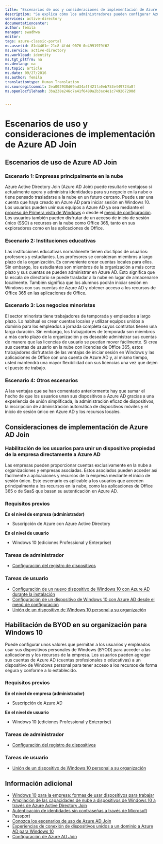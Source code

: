 ```yaml
---
title: "Escenarios de uso y consideraciones de implementación de Azure AD Join | Microsoft Docs"
description: "Se explica cómo los administradores pueden configurar Azure AD Join para sus usuarios finales (empleados, estudiantes, otros usuarios). También describe los distintos escenarios reales de uso de Azure AD Join."
services: active-directory
documentationcenter: 
author: femila
manager: swadhwa
editor: 
tags: azure-classic-portal
ms.assetid: 81d4461e-21c8-4fdd-9076-0e4991979f62
ms.service: active-directory
ms.workload: identity
ms.tgt_pltfrm: na
ms.devlang: na
ms.topic: article
ms.date: 09/27/2016
ms.author: femila
translationtype: Human Translation
ms.sourcegitcommit: 2ea002938d69ad34aff421fa0eb753e449724a8f
ms.openlocfilehash: 3ba238e246c7a41f6489a2b3ac4e1c749267290d


---
```

# <a name="usage-scenarios-and-deployment-considerations-for-azure-ad-join"></a>Escenarios de uso y consideraciones de implementación de Azure AD Join
## <a name="usage-scenarios-for-azure-ad-join"></a>Escenarios de uso de Azure AD Join
### <a name="scenario-1-businesses-largely-in-the-cloud"></a>Escenario 1: Empresas principalmente en la nube
Azure Active Directory Join (Azure AD Join) puede resultarle ventajoso si actualmente opera y administra identidades para su negocio en la nube o tiene pensado trasladarse a la nube en un futuro cercano. Puede usar una cuenta que haya creado en Azure AD para iniciar sesión en Windows 10. Los usuarios pueden unir sus equipos a Azure AD ya sea mediante el [proceso de Primera vista de Windows](active-directory-azureadjoin-user-frx.md) o desde el [menú de configuración](active-directory-azureadjoin-user-upgrade.md).  Los usuarios también pueden disfrutar de un acceso de inicio de sesión único (SSO) a recursos en la nube como Office 365, tanto en sus exploradores como en las aplicaciones de Office.

### <a name="scenario-2-educational-institutions"></a>Escenario 2: Instituciones educativas
Las instituciones educativas normalmente tienen dos tipos de usuarios: profesores y estudiantes. Los profesores se consideran miembros a largo plazo de la organización. Es conveniente crear cuentas locales para ellos. Sin embargo, los estudiantes son miembros de la organización a más corto plazo y sus cuentas se pueden administrar en Azure AD. Esto significa que la escala de directorio se puede trasladar a la nube en lugar de almacenarse localmente. También significa que los alumnos podrán iniciar sesión en Windows con sus cuentas de Azure AD y obtener acceso a los recursos de Office 365 en las aplicaciones de Office.

### <a name="scenario-3-retail-businesses"></a>Escenario 3: Los negocios minoristas
El sector minorista tiene trabajadores de temporada y empleados a largo plazo. Lo habitual es crear cuentas locales y utilizar equipos unidos a dominio para los empleados a jornada completa cuyos contratos tienen una larga duración. Sin embargo, los trabajadores de temporada son miembros a más corto plazo de la organización y es deseable administrar sus cuentas de manera que las licencias de usuario se puedan mover fácilmente. Si crea sus cuentas de usuario en la nube con licencias de Office 365, estos trabajadores disfrutarán de las ventajas de iniciar sesión en Windows y las aplicaciones de Office con una cuenta de Azure AD y, al mismo tiempo, usted mantendrá una mayor flexibilidad con sus licencias una vez que dejen el puesto de trabajo.

### <a name="scenario-4-additional-scenarios"></a>Escenario 4: Otros escenarios
A las ventajas que se han comentado anteriormente hay que sumar el hecho de que los usuarios unan sus dispositivos a Azure AD gracias a una experiencia de unión simplificada, la administración eficaz de dispositivos, la inscripción de administración automática de dispositivos móviles y el inicio de sesión único en Azure AD y los recursos locales.  

## <a name="deployment-considerations-for-azure-ad-join"></a>Consideraciones de implementación de Azure AD Join
### <a name="enable-your-users-to-join-a-company-owned-device-directly-to-azure-ad"></a>Habilitación de los usuarios para unir un dispositivo propiedad de la empresa directamente a Azure AD
Las empresas pueden proporcionar cuentas exclusivamente en la nube a organizaciones y empresas asociadas. Estos asociados pueden acceder así fácilmente a aplicaciones y recursos de la empresa mediante el inicio de sesión único. Este escenario es aplicable a los usuarios que acceden principalmente a los recursos en la nube, como las aplicaciones de Office 365 o de SaaS que basan su autenticación en Azure AD.

### <a name="prerequisites"></a>Requisitos previos
**En el nivel de empresa (administrador)**

* Suscripción de Azure con Azure Active Directory  

**En el nivel de usuario**

* Windows 10 (ediciones Professional y Enterprise)

### <a name="administrator-tasks"></a>Tareas de administrador
* [Configuración del registro de dispositivos](active-directory-azureadjoin-setup.md)

### <a name="user-tasks"></a>Tareas de usuario
* [Configuración de un nuevo dispositivo de Windows 10 con Azure AD durante la instalación](active-directory-azureadjoin-user-frx.md)
* [Configuración de un dispositivo de Windows 10 con Azure AD desde el menú de configuración](active-directory-azureadjoin-user-upgrade.md)
* [Unión de un dispositivo de Windows 10 personal a su organización](active-directory-azureadjoin-personal-device.md)

## <a name="enable-byod-in-your-organization-for-windows-10"></a>Habilitación de BYOD en su organización para Windows 10
Puede configurar unos valores que permitan a los usuarios y empleados usar sus dispositivos personales de Windows (BYOD) para acceder a las aplicaciones y los recursos de la empresa. Los usuarios pueden agregar sus cuentas de Azure AD (cuentas profesionales o educativas) a un dispositivo de Windows personal para tener acceso a los recursos de forma segura y conforme a lo establecido.

### <a name="prerequisites"></a>Requisitos previos
**En el nivel de empresa (administrador)**

* Suscripción de Azure AD

**En el nivel de usuario**

* Windows 10 (ediciones Professional y Enterprise)

### <a name="administrator-tasks"></a>Tareas de administrador
* [Configuración del registro de dispositivos](active-directory-azureadjoin-setup.md)

### <a name="user-tasks"></a>Tareas de usuario
* [Unión de un dispositivo de Windows 10 personal a su organización](active-directory-azureadjoin-personal-device.md)

## <a name="additional-information"></a>Información adicional
* [Windows 10 para la empresa: formas de usar dispositivos para trabajar](active-directory-azureadjoin-windows10-devices-overview.md)
* [Ampliación de las capacidades de nube a dispositivos de Windows 10 a través de Azure Active Directory Join](active-directory-azureadjoin-user-upgrade.md)
* [Autenticación de identidades sin contraseñas a través de Microsoft Passport](active-directory-azureadjoin-passport.md)
* [Conozca los escenarios de uso de Azure AD Join](active-directory-azureadjoin-deployment-aadjoindirect.md)
* [Experiencias de conexión de dispositivos unidos a un dominio a Azure AD para Windows 10](active-directory-azureadjoin-devices-group-policy.md)
* [Configuración de Azure AD Join](active-directory-azureadjoin-setup.md)




<!--HONumber=Nov16_HO3-->


